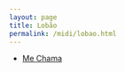 ```yaml
---
layout: page
title: Lobão
permalink: /midi/lobao.html
---
```


* [Me Chama](https://124700.selcdn.ru/srv.victor3d.com.br/midi/mechama.mid)